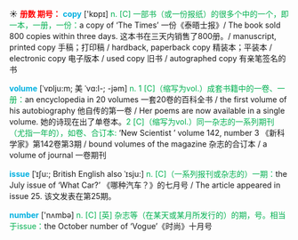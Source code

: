 ☀ <font color="red">**册数 期号：**</font>
<font color="sky blue">**copy**</font> ['kɒpɪ] 
<font color="#00b050">n. [C] 一部书（或一份报纸）的很多个中的一个，即一本，一册，一份：</font>a copy of ‘The Times’ 一份《泰晤士报》/ The book sold 800 copies within three days. 这本书在三天内销售了800册。/ manuscript, printed copy 手稿；打印稿 / hardback, paperback copy 精装本；平装本 / electronic copy 电子版本 / used copy 旧书 / autographed copy 有亲笔签名的书
            
<font color="sky blue">**volume**</font> [ˈvɒlju:m; 美 ˈvɑ:l-; -jəm]
<font color="#00b050">n. 1 [C]（缩写为vol.）成套书籍中的一卷、一册：</font>an encyclopedia in 20 volumes 一套20卷的百科全书 / the first volume of his autobiography 他自传的第一卷 / Her poems are now available in a single volume. 她的诗现在出了单卷本。<font color="#00b050">2 [C]（缩写为vol.）同一杂志的一系列期刊（尤指一年的），如卷、合订本: </font>‘New Scientist ’ volume 142, number 3 《新科学家》第142卷第3期 / bound volumes of the magazine 杂志的合订本 / a volume of journal 一卷期刊          

<font color="sky blue">**issue**</font> [ˈɪʃu:; British English also ˈɪsju:]
<font color="#00b050">n. [C]（一系列报刊或杂志的）一期：</font>the July issue of ‘What Car?’ 《哪种汽车？》的七月号 / The article appeared in issue 25. 该文发表在第25期。

<font color="sky blue">**number**</font> ['nʌmbə] 
<font color="#00b050">n. [C] [英] 杂志等（在某天或某月所发行的）的期，号。相当于issue：</font>the October number of ‘Vogue’《时尚》十月号

